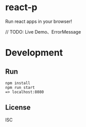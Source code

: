# react-p
Run react apps in your browser!

// TODO: Live Demo、ErrorMessage

# Development
## Run
```shell
npm install
npm run start
=> localhost:8080
```

## License

ISC
